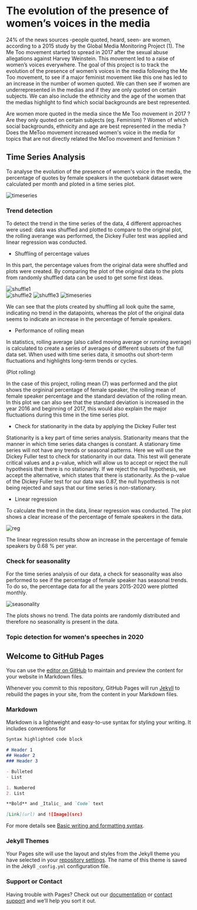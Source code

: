 
# The evolution of the presence of women’s voices in the media

24% of the news sources -people quoted, heard, seen- are women, according to a 2015 study by the Global Media Monitoring Project (1).
The Me Too movement started to spread in 2017 after the sexual abuse allegations against Harvey Weinstein. This movement led to a raise of women’s voices everywhere.
The goal of this project is to track the evolution of the presence of women’s voices in the media following the Me Too movement, to see if a major feminist movement like this one has led to an increase in the number of women quoted. We can then see if women are underrepresented in the medias and if they are only quoted on certain subjects. We can also include the ethnicity and the age of the women that the medias highlight to find which social backgrounds are best represented.

Are women more quoted in the media since the Me Too movement in 2017 ? Are they only quoted on certain subjects (eg. Feminism) ? Women of which social backgrounds, ethnicity and age are best represented in the media ? Does the MeToo movement increased women's voice in the media for topics that are not directly related the MeToo movement and feminism ?



## Time Series Analysis

To analyse the evolution of the presence of women's voice in the media, the percentage of quotes by female speakers in the quotebank dataset were calculated per month and ploted in a time series plot. 

![timeseries](https://user-images.githubusercontent.com/91726001/146085588-108b6842-7aea-442d-9a14-252cd152d258.png)

### Trend detection

To detect the trend in the time series of the data, 4 different approaches were used: data was shuffled and plotted to compare to the original plot, the rolling averange was performed, the Dickey Fuller test was applied and linear regression was conducted. 

- Shuffling of percentage values

In this part, the percentage values from the original data were shuffled and plots were created. By comparing the plot of the original data to the plots from randomly shuffled data can be used to get some first ideas.  


  ![shuffle1](https://user-images.githubusercontent.com/91726001/146204239-75914740-c51c-4173-bb4a-b21fb447c18f.png)  
  ![shuffle2](https://user-images.githubusercontent.com/91726001/146204273-2c2bd68f-49c6-4a4f-b386-155fc4e941da.png)
  ![shuffle3](https://user-images.githubusercontent.com/91726001/146204294-33f876ef-0ab8-4e76-8abd-53a3577f99f2.png)
  ![timeseries](https://user-images.githubusercontent.com/91726001/146204753-37778a1b-3574-4df0-b55e-c9df15b3f4fe.png)

          
We can see that the plots created by shuffling all look quite the same, indicating no trend in the datapoints, whereas the plot of the original data seems to indicate an increase in the percentage of female speakers.  

- Performance of rolling mean 

In statistics, rolling average (also called moving average or running average) is calculated to create a series of averages of different subsets of the full data set. When used with time series data, it smooths out short-term fluctuations and highlights long-term trends or cycles. 

(Plot rolling) 

In the case of this project, rolling mean (7) was performed and the plot shows the orgininal percentage of female speaker, the rolling mean of female speaker percentage and the standard deviation of the rolling mean. In this plot we can also see that the standard deviation is increased in the year 2016 and beginning of 2017, this would also explain the major fluctuations during this time in the time series plot. 

- Check for stationarity in the data by applying the Dickey Fuller test

Stationarity is a key part of time series analysis. Stationarity means that the manner in which time series data changes is constant. A stationary time series will not have any trends or seasonal patterns. Here we will use the Dickey Fuller test to check for stationarity in our data. This test will generate critical values and a p-value, which will allow us to accept or reject the null hypothesis that there is no stationarity. If we reject the null hypothesis, we accept the alternative, which states that there is stationarity. As the p-value of the Dickey Fuller test for our data was 0.87, the null hypothesis is not being rejected and says that our time series is non-stationary. 

- Linear regression

To calculate the trend in the data, linear regression was conducted. The plot shows a clear increase of the percentage of female speakers in the data.  

![reg](https://user-images.githubusercontent.com/91726001/146176743-ffd09169-0550-4c3d-830a-bb55086eb9bd.png)

The linear regression results show an increase in the percentage of female speakers by 0.68 % per year.

### Check for seasonality

For the time series analysis of our data, a check for seasonality was also performed to see if the percentage of female speaker has seasonal trends. To do so, the percentage data for all the years 2015-2020 were plotted monthly. 

![seasonality](https://user-images.githubusercontent.com/91726001/146163788-6e196a18-4e17-4b1c-8035-35d35199ec9a.png)

The plots shows no trend. The data points are randomly distributed and therefore no seasonality is present in the data. 

### Topic detection for women's speeches in 2020




## Welcome to GitHub Pages

You can use the [editor on GitHub](https://github.com/LucieCastella2/ADA-Data-Story/edit/gh-pages/index.md) to maintain and preview the content for your website in Markdown files.

Whenever you commit to this repository, GitHub Pages will run [Jekyll](https://jekyllrb.com/) to rebuild the pages in your site, from the content in your Markdown files.

### Markdown

Markdown is a lightweight and easy-to-use syntax for styling your writing. It includes conventions for

```markdown
Syntax highlighted code block

# Header 1
## Header 2
### Header 3

- Bulleted
- List

1. Numbered
2. List

**Bold** and _Italic_ and `Code` text

[Link](url) and ![Image](src)
```

For more details see [Basic writing and formatting syntax](https://docs.github.com/en/github/writing-on-github/getting-started-with-writing-and-formatting-on-github/basic-writing-and-formatting-syntax).

### Jekyll Themes

Your Pages site will use the layout and styles from the Jekyll theme you have selected in your [repository settings](https://github.com/LucieCastella2/ADA-Data-Story/settings/pages). The name of this theme is saved in the Jekyll `_config.yml` configuration file.

### Support or Contact

Having trouble with Pages? Check out our [documentation](https://docs.github.com/categories/github-pages-basics/) or [contact support](https://support.github.com/contact) and we’ll help you sort it out.
